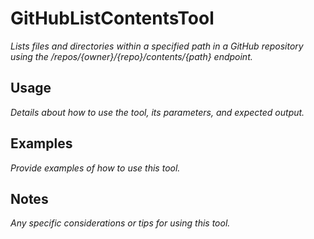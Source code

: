 ﻿# GitHubListContentsTool

*Lists files and directories within a specified path in a GitHub repository using the /repos/{owner}/{repo}/contents/{path} endpoint.*

## Usage

*Details about how to use the tool, its parameters, and expected output.*

## Examples

*Provide examples of how to use this tool.*

## Notes

*Any specific considerations or tips for using this tool.*